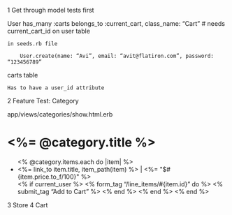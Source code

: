 1	Get through model tests first

User
    has_many :carts
    belongs_to :current_cart, class_name: “Cart” # needs current_cart_id on user table

    in seeds.rb file

        User.create(name: “Avi”, email: “avit@flatiron.com”, password: “123456789”

carts table

	Has to have a user_id attribute

2	Feature Test: Category

app/views/categories/show.html.erb

<h1><%= @category.title %></h1>
<ul>
    <% @category.items.each do |item| %>    
    		       <li><%= link_to item.title, item_path(item) %> | <%= "$#{item.price.to_f/100}" %></li>
		     <% if current_user %>
		      <% form_tag “/line_items/#{item.id}” do %>
              	   <% submit_tag “Add to Cart” %>
              <% end %>
           <% end %>
       <% end %>
</ul>

3	Store
4	Cart

